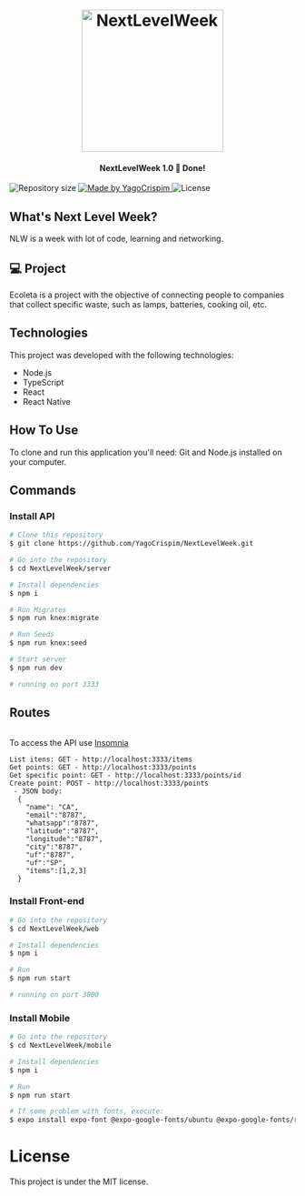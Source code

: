 <h1 align="center">
    <img alt="NextLevelWeek" title="#NextLevelWeek" src=".github/logo.svg" width="250px" />
</h1>

<h4 align="center"> 
NextLevelWeek 1.0 🚀 Done!
</h4>
  <img alt="Repository size" src="https://img.shields.io/badge/Size-19.8mb-blue">
  <a href="https://www.linkedin.com/in/yago-crispim-66b01619b/">
    <img alt="Made by YagoCrispim" src="https://img.shields.io/badge/made%20by-YagoCrispim-%2304D361">
  </a> 
  <img alt="License" src="https://img.shields.io/badge/license-MIT-brightgreen">
</p>

## What's Next Level Week?

NLW is a week with lot of code, learning and networking.

## 💻 Project

Ecoleta is a project with the objective of connecting people to companies that collect specific waste, such as lamps, batteries, cooking oil, etc.

## Technologies

This project was developed with the following technologies:

- Node.js
- TypeScript
- React
- React Native

## How To Use

To clone and run this application you'll need: Git and Node.js installed on your computer.


## Commands

### Install API 
```bash
# Clone this repository
$ git clone https://github.com/YagoCrispim/NextLevelWeek.git

# Go into the repository
$ cd NextLevelWeek/server

# Install dependencies
$ npm i

# Run Migrates
$ npm run knex:migrate

# Run Seeds
$ npm run knex:seed

# Start server
$ npm run dev

# running on port 3333
```

## Routes
```
```
To access the API use [Insomnia](https://insomnia.rest/download/)
```
List itens: GET - http://localhost:3333/items
Get points: GET - http://localhost:3333/points
Get specific point: GET - http://localhost:3333/points/id
Create point: POST - http://localhost:3333/points
 - JSON body:
  {
    "name": "CA",
    "email":"8787",
    "whatsapp":"8787",
    "latitude":"8787",
    "longitude":"8787",
    "city":"8787",
    "uf":"8787",
    "uf":"SP",
    "items":[1,2,3]
  }
```

### Install Front-end
```bash
# Go into the repository
$ cd NextLevelWeek/web

# Install dependencies
$ npm i

# Run
$ npm run start

# running on port 3000
```

### Install Mobile
```bash
# Go into the repository
$ cd NextLevelWeek/mobile

# Install dependencies
$ npm i

# Run
$ npm run start

# If some problem with fonts, execute:
$ expo install expo-font @expo-google-fonts/ubuntu @expo-google-fonts/roboto
```
# License

This project is under the MIT license.


